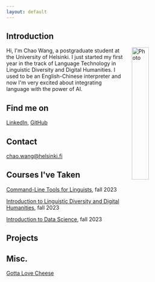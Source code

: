 ```yaml
---
layout: default
---
```


## Introduction

<img src="assets/images/me.jpg" alt="Photo" hspace="20" width="30%" align="right"/> Hi, I'm Chao Wang, a postgraduate student at the University of Helsinki. I just started my first year in the track of Language Technology in Linguistic Diversity and Digital Humanities. I used to be an English-Chinese interpreter and now I'm very excited about integrating language with the power of AI. 
## Find me on

[LinkedIn](https://fi.linkedin.com/mouse-mousekewitz), [GitHub](https://github.com/mokewitz)

## Contact

chao.wang@helsinki.fi

## Courses I've Taken

[Command-Line Tools for Linguists](https://studies.helsinki.fi/courses/course-implementation/hy-opt-cur-2324-261401a1-c550-4436-91b9-7edf4a1a3b57/KIK-LG221), fall 2023

[Introduction to Linguistic Diversity and Digital Humanities](https://studies.helsinki.fi/courses/course-implementation/hy-opt-cur-2324-9df97501-21e6-4b8d-9de4-e91303f2ff71/LDA-301), fall 2023

[Introduction to Data Science](https://studies.helsinki.fi/courses/course-implementation/hy-opt-cur-2324-261401a1-c550-4436-91b9-7edf4a1a3b57/KIK-LG221), fall 2023

## Projects

## Misc. 

[Gotta Love Cheese](https://en.wikipedia.org/wiki/Cheese) 
